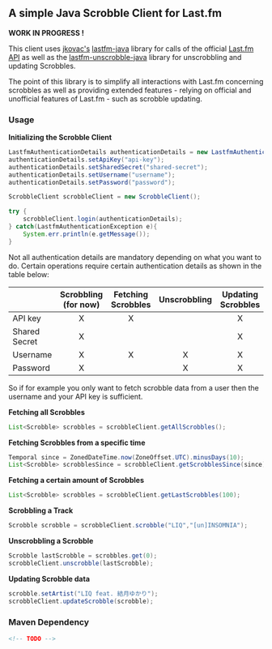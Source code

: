 ## A simple Java Scrobble Client for Last.fm

**WORK IN PROGRESS !**

This client uses [jkovac's](https://github.com/jkovacs) [lastfm-java](https://github.com/jkovacs/lastfm-java) library for calls of the official [Last.fm API](https://www.last.fm/api/intro) as well as the [lastfm-unscrobble-java](https://github.com/calne-ca/lastfm-unscrobble-java) library for unscrobbling and updating Scrobbles.

The point of this library is to simplify all interactions with Last.fm concerning scrobbles as well as providing extended features - relying on official and unofficial features of Last.fm - such as scrobble updating.

### Usage

**Initializing the Scrobble Client**

```java
LastfmAuthenticationDetails authenticationDetails = new LastfmAuthenticationDetails();
authenticationDetails.setApiKey("api-key");
authenticationDetails.setSharedSecret("shared-secret");
authenticationDetails.setUsername("username");
authenticationDetails.setPassword("password");

ScrobbleClient scrobbleClient = new ScrobbleClient();

try {
    scrobbleClient.login(authenticationDetails);
} catch(LastfmAuthenticationException e){
    System.err.println(e.getMessage());
}
```

Not all authentication details are mandatory depending on what you want to do. Certain operations require certain authentication details as shown in the table below:

|               | Scrobbling (for now)      | Fetching Scrobbles | Unscrobbling    | Updating Scrobbles    |
| ------------- | :-------------:           | :-------------:    | :-------------: | :-------------: |
| API key       | X                         | X                  |                 | X               |
| Shared Secret | X                         |                    |                 | X               |
| Username      | X                         | X                  | X               | X               |
| Password      | X                         |                    | X               | X               |

So if for example you only want to fetch scrobble data from a user then the username and your API key is sufficient.

**Fetching all Scrobbles**
```java
List<Scrobble> scrobbles = scrobbleClient.getAllScrobbles();
```

**Fetching Scrobbles from a specific time**
```java
Temporal since = ZonedDateTime.now(ZoneOffset.UTC).minusDays(10);
List<Scrobble> scrobblesSince = scrobbleClient.getScrobblesSince(since);
```

**Fetching a certain amount of Scrobbles**
```java
List<Scrobble> scrobbles = scrobbleClient.getLastScrobbles(100);
```

**Scrobbling a Track**
```java
Scrobble scrobble = scrobbleClient.scrobble("LIQ","[un]INSOMNIA");
```

**Unscrobbling a Scrobble**
```java
Scrobble lastScrobble = scrobbles.get(0);
scrobbleClient.unscrobble(lastScrobble);
```

**Updating Scrobble data**
```java
scrobble.setArtist("LIQ feat. 結月ゆかり");
scrobbleClient.updateScrobble(scrobble);
```

### Maven Dependency
```xml
<!-- TODO -->
```

